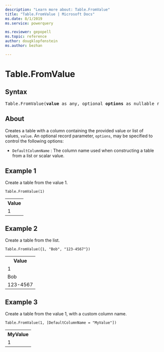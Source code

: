 ```yaml
---
description: "Learn more about: Table.FromValue"
title: "Table.FromValue | Microsoft Docs"
ms.date: 8/1/2019
ms.service: powerquery

ms.reviewer: gepopell
ms.topic: reference
author: dougklopfenstein
ms.author: bezhan

---
```

# Table.FromValue

## Syntax

<pre>
Table.FromValue(<b>value</b> as any, optional <b>options</b> as nullable record) as table  
</pre>
  
## About  
Creates a table with a column containing the provided value or list of values, `value`. An optional record parameter, `options`, may be specified to control the following options: <ul> <li> <code>DefaultColumnName</code> : The column name used when constructing a table from a list or scalar value.</li> </ul> 

## Example 1
Create a table from the value 1.

```powerquery-m
Table.FromValue(1)
```

<table> <tr> <th>Value</th> </tr> <tr> <td>1</td> </tr> </table>

## Example 2
Create a table from the list.

```powerquery-m
Table.FromValue({1, "Bob", "123-4567"})
```

<table> <tr> <th>Value</th> </tr> <tr> <td>1</td> </tr> <tr> <td>Bob</td> </tr> <tr> <td>123-4567</td> </tr> </table>

## Example 3
Create a table from the value 1, with a custom column name.

```powerquery-m
Table.FromValue(1, [DefaultColumnName = "MyValue"])
```

<table> <tr> <th>MyValue</th> </tr> <tr> <td>1</td> </tr> </table>
